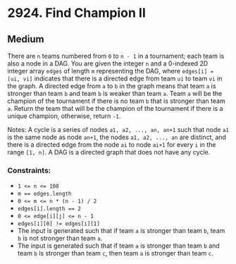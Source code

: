 # 2924. Find Champion II

## Medium

There are `n` teams numbered from `0` to `n - 1` in a tournament; each team is also a node in a DAG. You are given the
integer `n` and a 0-indexed 2D integer array `edges` of length `m` representing the DAG, where `edges[i] = [ui, vi]`
indicates that there is a directed edge from team `ui` to team `vi` in the graph. A directed edge from `a` to `b` in the
graph means that team `a` is stronger than team `b` and team `b` is weaker than team `a`. Team `a` will be the champion
of the tournament if there is no team `b` that is stronger than team `a`. Return the team that will be the champion of
the tournament if there is a unique champion, otherwise, return `-1`.

Notes: A cycle is a series of nodes `a1, a2, ..., an, an+1` such that node `a1` is the same node as node `an+1`, the
nodes `a1, a2, ..., an` are distinct, and there is a directed edge from the node `ai` to node `ai+1` for every `i` in
the range `[1, n]`. A DAG is a directed graph that does not have any cycle.

### Constraints:

- `1 <= n <= 100`
- `m == edges.length`
- `0 <= m <= n * (n - 1) / 2`
- `edges[i].length == 2`
- `0 <= edge[i][j] <= n - 1`
- `edges[i][0] != edges[i][1]`
- The input is generated such that if team `a` is stronger than team `b`, team `b` is not stronger than team `a`.
- The input is generated such that if team `a` is stronger than team `b` and team `b` is stronger than team `c`, then
  team `a` is stronger than team `c`.
